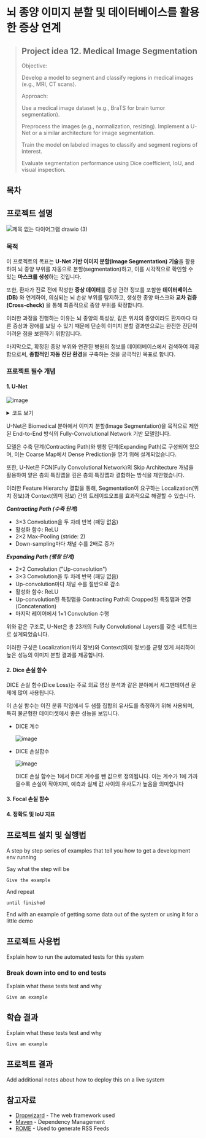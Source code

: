 # 뇌 종양 이미지 분할 및 데이터베이스를 활용한 증상 연계

>Project idea 12. Medical Image Segmentation
>-------------------------------------------
> 
>Objective:
>
>Develop a model to segment and classify regions in medical images (e.g., MRI, CT scans).
>
>Approach:
>
>Use a medical image dataset (e.g., BraTS for brain tumor segmentation).
>
>Preprocess the images (e.g., normalization, resizing).
>Implement a U-Net or a similar architecture for image segmentation.
>
>Train the model on labeled images to classify and segment regions of interest.
>
>Evaluate segmentation performance using Dice coefficient, IoU, and visual inspection.

## 목차

## 프로젝트 설명

![제목 없는 다이어그램 drawio (3)](https://github.com/user-attachments/assets/901f884e-2dcb-4017-b9b3-6f407b783b08)

### 목적

이 프로젝트의 목표는 **U-Net 기반 이미지 분할(Image Segmentation) 기술**을 활용하여 뇌 종양 부위를 자동으로 분할(segmentation)하고, 이를 시각적으로 확인할 수 있는 **마스크를 생성**하는 것입니다.

또한, 환자가 진료 전에 작성한 **증상 데이터**를 증상 관련 정보를 포함한 **데이터베이스(DB)** 와 연계하여, 의심되는 뇌 손상 부위를 탐지하고, 생성한 종양 마스크와 **교차 검증(Cross-check)** 을 통해 최종적으로 종양 부위를 확정합니다.

이러한 과정을 진행하는 이유는 뇌 종양의 특성상, 같은 위치의 종양이라도 환자마다 다른 증상과 장애를 보일 수 있기 때문에 단순히 이미지 분할 결과만으로는 완전한 진단이 어려운 점을 보완하기 위함입니다.

마지막으로, 확정된 종양 부위와 연관된 병원의 정보를 데이터베이스에서 검색하여 제공함으로써, **종합적인 자동 진단 환경**을 구축하는 것을 궁극적인 목표로 합니다.


### 프로젝트 필수 개념

#### 1. U-Net
![image](https://github.com/user-attachments/assets/2b3a9308-19ed-48ca-9c7f-ad903a5ea0f5)

<details>
<summary>코드 보기</summary>
  
``` python
def unet_model(IMG_HEIGHT, IMG_WIDTH, IMG_DEPTH, IMG_CHANNELS, num_classes):
    """
    3D U-Net 모델을 생성합니다. 

    매개변수:
    - IMG_HEIGHT: 입력 볼륨의 높이
    - IMG_WIDTH: 입력 볼륨의 너비
    - IMG_DEPTH: 입력 볼륨의 깊이(슬라이스 수)
    - IMG_CHANNELS: 입력 데이터의 채널 수 (예: 3채널이면 Flair, T1ce, T2)
    - num_classes: 출력 세그멘테이션 클래스 수

    반환값:
    - model: 3D U-Net 모델 객체
    """

    # 입력 레이어
    inputs = Input((IMG_HEIGHT, IMG_WIDTH, IMG_DEPTH, IMG_CHANNELS))
    s = inputs

    # **수축 경로(Contraction Path, Encoder)**
    # 블록 1
    c1 = Conv3D(16, (3, 3, 3), activation='relu', kernel_initializer=kernel_initializer, padding='same')(s)
    c1 = Dropout(0.1)(c1)  # 과적합 방지를 위한 드롭아웃
    c1 = Conv3D(16, (3, 3, 3), activation='relu', kernel_initializer=kernel_initializer, padding='same')(c1)
    p1 = MaxPooling3D((2, 2, 2))(c1)  # 다운샘플링(해상도 절반 감소)

    # 블록 2
    c2 = Conv3D(32, (3, 3, 3), activation='relu', kernel_initializer=kernel_initializer, padding='same')(p1)
    c2 = Dropout(0.1)(c2)
    c2 = Conv3D(32, (3, 3, 3), activation='relu', kernel_initializer=kernel_initializer, padding='same')(c2)
    p2 = MaxPooling3D((2, 2, 2))(c2)

    # 블록 3
    c3 = Conv3D(64, (3, 3, 3), activation='relu', kernel_initializer=kernel_initializer, padding='same')(p2)
    c3 = Dropout(0.2)(c3)
    c3 = Conv3D(64, (3, 3, 3), activation='relu', kernel_initializer=kernel_initializer, padding='same')(c3)
    p3 = MaxPooling3D((2, 2, 2))(c3)

    # 블록 4
    c4 = Conv3D(128, (3, 3, 3), activation='relu', kernel_initializer=kernel_initializer, padding='same')(p3)
    c4 = Dropout(0.2)(c4)
    c4 = Conv3D(128, (3, 3, 3), activation='relu', kernel_initializer=kernel_initializer, padding='same')(c4)
    p4 = MaxPooling3D(pool_size=(2, 2, 2))(c4)

    # 병목 지점 (가장 깊은 레이어)
    c5 = Conv3D(256, (3, 3, 3), activation='relu', kernel_initializer=kernel_initializer, padding='same')(p4)
    c5 = Dropout(0.3)(c5)
    c5 = Conv3D(256, (3, 3, 3), activation='relu', kernel_initializer=kernel_initializer, padding='same')(c5)

    # **확장 경로(Expansive Path, Decoder)**
    # 블록 6
    u6 = Conv3DTranspose(128, (2, 2, 2), strides=(2, 2, 2), padding='same')(c5)  # 업샘플링
    u6 = concatenate([u6, c4])  # 스킵 연결(Skip Connection)
    c6 = Conv3D(128, (3, 3, 3), activation='relu', kernel_initializer=kernel_initializer, padding='same')(u6)
    c6 = Dropout(0.2)(c6)
    c6 = Conv3D(128, (3, 3, 3), activation='relu', kernel_initializer=kernel_initializer, padding='same')(c6)

    # 블록 7
    u7 = Conv3DTranspose(64, (2, 2, 2), strides=(2, 2, 2), padding='same')(c6)
    u7 = concatenate([u7, c3])
    c7 = Conv3D(64, (3, 3, 3), activation='relu', kernel_initializer=kernel_initializer, padding='same')(u7)
    c7 = Dropout(0.2)(c7)
    c7 = Conv3D(64, (3, 3, 3), activation='relu', kernel_initializer=kernel_initializer, padding='same')(c7)

    # 블록 8
    u8 = Conv3DTranspose(32, (2, 2, 2), strides=(2, 2, 2), padding='same')(c7)
    u8 = concatenate([u8, c2])
    c8 = Conv3D(32, (3, 3, 3), activation='relu', kernel_initializer=kernel_initializer, padding='same')(u8)
    c8 = Dropout(0.1)(c8)
    c8 = Conv3D(32, (3, 3, 3), activation='relu', kernel_initializer=kernel_initializer, padding='same')(c8)

    # 블록 9
    u9 = Conv3DTranspose(16, (2, 2, 2), strides=(2, 2, 2), padding='same')(c8)
    u9 = concatenate([u9, c1])
    c9 = Conv3D(16, (3, 3, 3), activation='relu', kernel_initializer=kernel_initializer, padding='same')(u9)
    c9 = Dropout(0.1)(c9)
    c9 = Conv3D(16, (3, 3, 3), activation='relu', kernel_initializer=kernel_initializer, padding='same')(c9)

    # 출력 레이어
    outputs = Conv3D(num_classes, (1, 1, 1), activation='softmax')(c9)

    # 모델 생성
    model = Model(inputs=[inputs], outputs=[outputs])
    # 모델 구조 출력
    model.summary()

    return model
```
</details>

U-Net은 Biomedical 분야에서 이미지 분할(Image Segmentation)을 목적으로 제안된 End-to-End 방식의 Fully-Convolutional Network 기반 모델입니다. 

모델은 수축 단계(Contracting Path)와 팽창 단계(Expanding Path)로 구성되어 있으며, 이는 Coarse Map에서 Dense Prediction을 얻기 위해 설계되었습니다. 

또한, U-Net은 FCN(Fully Convolutional Network)의 Skip Architecture 개념을 활용하여 얕은 층의 특징맵을 깊은 층의 특징맵과 결합하는 방식을 제안했습니다. 

이러한 Feature Hierarchy 결합을 통해, Segmentation이 요구하는 Localization(위치 정보)과 Context(의미 정보) 간의 트레이드오프를 효과적으로 해결할 수 있습니다.

***Contracting Path (수축 단계)***  
- 3×3 Convolution을 두 차례 반복 (패딩 없음)  
- 활성화 함수: ReLU  
- 2×2 Max-Pooling (stride: 2)  
- Down-sampling마다 채널 수를 2배로 증가  

***Expanding Path (팽창 단계)***  
- 2×2 Convolution ("Up-convolution")  
- 3×3 Convolution을 두 차례 반복 (패딩 없음)  
- Up-convolution마다 채널 수를 절반으로 감소  
- 활성화 함수: ReLU  
- Up-convolution된 특징맵을 Contracting Path의 Cropped된 특징맵과 연결(Concatenation)  
- 마지막 레이어에서 1×1 Convolution 수행  

위와 같은 구조로, U-Net은 총 23개의 Fully Convolutional Layers를 갖춘 네트워크로 설계되었습니다. 

이러한 구성은 Localization(위치 정보)와 Context(의미 정보)를 균형 있게 처리하여 높은 성능의 이미지 분할 결과를 제공합니다.

#### 2. Dice 손실 함수

DICE 손실 함수(Dice Loss)는 주로 의료 영상 분석과 같은 분야에서 세그멘테이션 문제에 많이 사용됩니다. 

이 손실 함수는 이진 분류 작업에서 두 샘플 집합의 유사도를 측정하기 위해 사용되며, 특히 불균형한 데이터셋에서 좋은 성능을 보입니다.

- DICE 계수

  ![image](https://github.com/user-attachments/assets/243c5d91-9e78-4335-9161-d9cddaab58e1)
  
- DICE 손실함수
  
  ![image](https://github.com/user-attachments/assets/47d7ca0c-a710-4203-acfb-21141e9d3298)
  
  DICE 손실 함수는 1에서 DICE 계수를 뺀 값으로 정의됩니다. 이는 계수가 1에 가까울수록 손실이 작아지며, 예측과 실제 값 사이의 유사도가 높음을 의미합니다

#### 3. Focal 손실 함수

#### 4. 정확도 및 IoU 지표

## 프로젝트 설치 및 실행법

A step by step series of examples that tell you how to get a development env running

Say what the step will be

```
Give the example
```

And repeat

```
until finished
```

End with an example of getting some data out of the system or using it for a little demo

## 프로젝트 사용법 

Explain how to run the automated tests for this system

### Break down into end to end tests

Explain what these tests test and why

```
Give an example
```

## 학습 결과

Explain what these tests test and why

```
Give an example
```

## 프로젝트 결과

Add additional notes about how to deploy this on a live system

## 참고자료

* [Dropwizard](http://www.dropwizard.io/1.0.2/docs/) - The web framework used
* [Maven](https://maven.apache.org/) - Dependency Management
* [ROME](https://rometools.github.io/rome/) - Used to generate RSS Feeds
